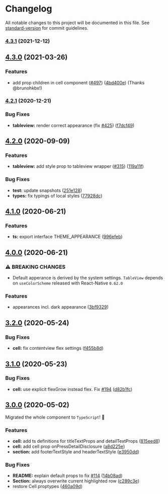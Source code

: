 # Changelog

All notable changes to this project will be documented in this file. See [standard-version](https://github.com/conventional-changelog/standard-version) for commit guidelines.

### [4.3.1](https://github.com/Purii/react-native-tableview-simple/compare/v4.3.0...v4.3.1) (2021-12-12)

## [4.3.0](https://github.com/Purii/react-native-tableview-simple/compare/v4.2.1...v4.3.0) (2021-03-26)


### Features

* add prop children in cell component ([#497](https://github.com/Purii/react-native-tableview-simple/issues/497)) ([4bd400e](https://github.com/Purii/react-native-tableview-simple/commit/4bd400e121a350f6f2cc710c5dea749e998d373d)) (Thanks @brunohkbx!)

### [4.2.1](https://github.com/Purii/react-native-tableview-simple/compare/v4.2.0...v4.2.1) (2020-12-21)

### Bug Fixes

- **tableview:** render correct appearance (fix [#425](https://github.com/Purii/react-native-tableview-simple/issues/425)) ([f7dcf49](https://github.com/Purii/react-native-tableview-simple/commit/f7dcf495f2165a1238807ffc1abe0b5e9a870a8f))

## [4.2.0](https://github.com/Purii/react-native-tableview-simple/compare/v4.1.0...v4.2.0) (2020-09-09)

### Features

- **tableview:** add style prop to tableview wrapper ([#315](https://github.com/Purii/react-native-tableview-simple/issues/315)) ([119a11f](https://github.com/Purii/react-native-tableview-simple/commit/119a11f27c19fd53015d531f759ad472429336e9))

### Bug Fixes

- **test:** update snapshots ([251e128](https://github.com/Purii/react-native-tableview-simple/commit/251e128e3f0ba4868748bb1988e658efb94b900a))
- **types:** fix typings of local styles ([77928dc](https://github.com/Purii/react-native-tableview-simple/commit/77928dcb12236c8a1e53d4dfdfc5f2c043615c27))

## [4.1.0](https://github.com/Purii/react-native-tableview-simple/compare/v4.0.0...v4.1.0) (2020-06-21)

### Features

- **ts:** export interface THEME_APPEARANCE ([996efeb](https://github.com/Purii/react-native-tableview-simple/commit/996efeb939e5509231df5adbedec7769ee299035))

## [4.0.0](https://github.com/Purii/react-native-tableview-simple/compare/v3.2.0...v4.0.0) (2020-06-21)

### ⚠ BREAKING CHANGES

- Default apperance is derived by the system settings. `TableView` depends on `useColorScheme` released with React-Native `0.62.0`

### Features

- appearances incl. dark appearance ([3bf9329](https://github.com/Purii/react-native-tableview-simple/commit/3bf9329ce6d90936f7cce53533ab92c30777e69d))

## [3.2.0](https://github.com/Purii/react-native-tableview-simple/compare/v3.1.0...v3.2.0) (2020-05-24)

### Bug Fixes

- **cell:** fix contentview flex settings ([f455b8d](https://github.com/Purii/react-native-tableview-simple/commit/f455b8db703c67f5fb417e2410c7326e930374c1))

## [3.1.0](https://github.com/Purii/react-native-tableview-simple/compare/v3.0.0...v3.1.0) (2020-05-23)

### Bug Fixes

- **cell:** use explicit flexGrow instead flex. Fix [#194](https://github.com/Purii/react-native-tableview-simple/issues/194) ([d82b1fc](https://github.com/Purii/react-native-tableview-simple/commit/d82b1fca90ec0d755718bd1064ede7c01bca1046))

## [3.0.0](https://github.com/Purii/react-native-tableview-simple/compare/v0.17.0...v3.0.0) (2020-05-02)

Migrated the whole component to `TypeScript`! :rocket:

### Features

- **cell:** add ts definitions for titleTextProps and detailTextProps ([815eed8](https://github.com/Purii/react-native-tableview-simple/commit/815eed8dc19f323356a3ea5b1e72728df8c05b59))
- **cell:** add cell prop onPressDetailDisclosure ([a8d225e](https://github.com/Purii/react-native-tableview-simple/commit/a8d225ecff785283de348679241c1d102a121da6))
- **section:** add footerTextStyle and headerTextStyle ([e3950dd](https://github.com/Purii/react-native-tableview-simple/commit/e3950dd7a2318186df95da96c7bbfc1906541bc4))

### Bug Fixes

- **README:** explain default props to fix [#114](https://github.com/Purii/react-native-tableview-simple/issues/114) ([14b08ad](https://github.com/Purii/react-native-tableview-simple/commit/14b08ad61e2a5125d9a7792ede789edebf49be6a))
- **Section:** always overwrite current highlighted row ([c289c3e](https://github.com/Purii/react-native-tableview-simple/commit/c289c3e4a1a1063bce14c8c2fa886dcc462eef0f))
- restore Cell proptypes ([460a09d](https://github.com/Purii/react-native-tableview-simple/commit/460a09dc187fb1c05b3896d7b8fc12a82f25aee8))
